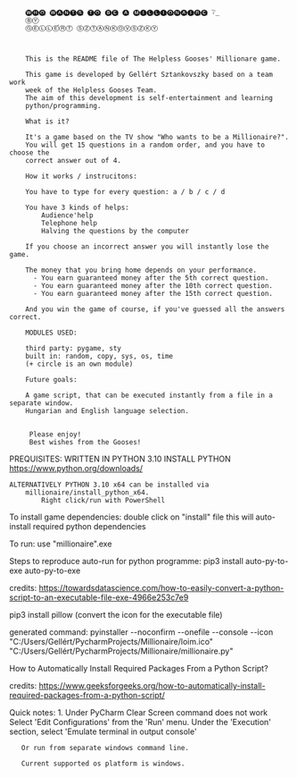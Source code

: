 		🅦̲🅗̲🅞̲ 🅦̲🅐̲🅝̲🅣̲🅢̲ 🅣̲🅞̲ 🅑̲🅔̲ 🅐̲ 🅜̲🅘̲🅛̲🅛̲🅘̲🅞̲🅝̲🅐̲🅘̲🅡̲🅔̲ ❔̲ 
		ⒷⓎ
		ⒼⒺⓁⓁⒺ́ⓇⓉ ⓈⓏⓉⒶⓃⓀⓄⓋⓈⓏⓀⓎ
 


		This is the README file of The Helpless Gooses' Millionare game.

		This game is developed by Gellért Sztankovszky based on a team work 
		week of the Helpless Gooses Team.
		The aim of this development is self-entertainment and learning 
		python/programming.

		What is it?

		It's a game based on the TV show "Who wants to be a Millionaire?".
		You will get 15 questions in a random order, and you have to choose the 
		correct answer out of 4.

		How it works / instrucitons:

		You have to type for every question: a / b / c / d

		You have 3 kinds of helps:
			Audience'help
			Telephone help
			Halving the questions by the computer
		 
		If you choose an incorrect answer you will instantly lose the game.

		The money that you bring home depends on your performance.
		  - You earn guaranteed money after the 5th correct question.
		  - You earn guaranteed money after the 10th correct question.
		  - You earn guaranteed money after the 15th correct question.
		 
		And you win the game of course, if you've guessed all the answers correct.

		MODULES USED:

		third party: pygame, sty
		built in: random, copy, sys, os, time
		(+ circle is an own module) 

		Future goals:

		A game script, that can be executed instantly from a file in a separate window.
		Hungarian and English language selection.


		 Please enjoy!
		 Best wishes from the Gooses!

PREQUISITES:
	WRITTEN IN PYTHON 3.10
	INSTALL PYTHON
	https://www.python.org/downloads/

	ALTERNATIVELY PYTHON 3.10 x64 can be installed via
		millionaire/install_python_x64.
			Right click/run with PowerShell

To install game dependencies: double click on "install" file
this will auto-install required python dependencies

To run: use "millionaire".exe



Steps to reproduce auto-run for python programme:
	pip3 install auto-py-to-exe
	auto-py-to-exe


credits: https://towardsdatascience.com/how-to-easily-convert-a-python-script-to-an-executable-file-exe-4966e253c7e9

pip3 install pillow (convert the icon for the executable file)

generated command: pyinstaller --noconfirm --onefile --console --icon "C:/Users/Gellért/PycharmProjects/Millionaire/loim.ico"  "C:/Users/Gellért/PycharmProjects/Millionaire/millionaire.py"

How to Automatically Install Required Packages From a Python Script?	

credits: https://www.geeksforgeeks.org/how-to-automatically-install-required-packages-from-a-python-script/

Quick notes:
	1. Under PyCharm Clear Screen command does not work 
	    Select 'Edit Configurations' from the 'Run' menu.
	    Under the 'Execution' section, select 'Emulate terminal in output console'
	
	   Or run from separate windows command line.
	   
	   Current supported os platform is windows.
